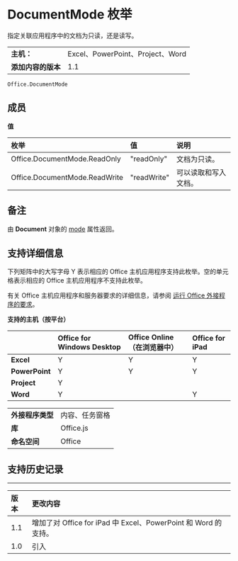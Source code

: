 
# <a name="documentmode-enumeration"></a>DocumentMode 枚举
指定关联应用程序中的文档为只读，还是读写。 

|||
|:-----|:-----|
|**主机：**|Excel、PowerPoint、Project、Word|
|**添加内容的版本**|1.1|

```
Office.DocumentMode
```


## <a name="members"></a>成员


**值**


|**枚举**|**值**|**说明**|
|:-----|:-----|:-----|
|Office.DocumentMode.ReadOnly|"readOnly"|文档为只读。|
|Office.DocumentMode.ReadWrite|"readWrite"|可以读取和写入文档。|

## <a name="remarks"></a>备注

由 **Document** 对象的 [mode](../../reference/shared/document.md) 属性返回。


## <a name="support-details"></a>支持详细信息


下列矩阵中的大写字母 Y 表示相应的 Office 主机应用程序支持此枚举。空的单元格表示相应的 Office 主机应用程序不支持此枚举。

有关 Office 主机应用程序和服务器要求的详细信息，请参阅 [运行 Office 外接程序的要求](../../docs/overview/requirements-for-running-office-add-ins.md)。


**支持的主机（按平台）**


||**Office for Windows Desktop**|**Office Online（在浏览器中）**|**Office for iPad**|
|:-----|:-----|:-----|:-----|
|**Excel**|Y|Y|Y|
|**PowerPoint**|Y|Y|Y|
|**Project**|Y|||
|**Word**|Y||Y|

|||
|:-----|:-----|
|**外接程序类型**|内容、任务窗格|
|**库**|Office.js|
|**命名空间**|Office|

## <a name="support-history"></a>支持历史记录



****


|**版本**|**更改内容**|
|:-----|:-----|
|1.1|增加了对 Office for iPad 中 Excel、PowerPoint 和 Word 的支持。|
|1.0|引入|
